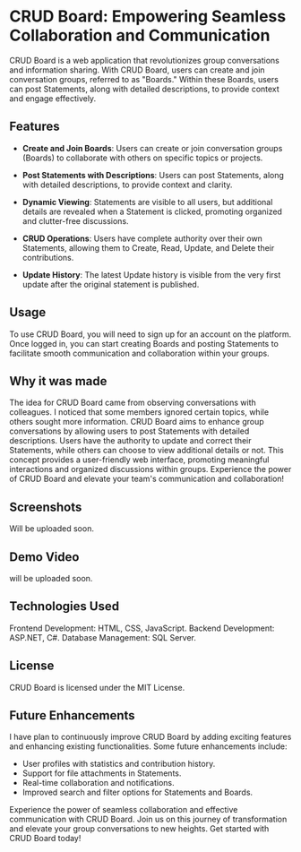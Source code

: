 # CRUD Board: Empowering Seamless Collaboration and Communication

CRUD Board is a web application that revolutionizes group conversations and information sharing. With CRUD Board, users can create and join conversation groups, referred to as "Boards." Within these Boards, users can post Statements, along with detailed descriptions, to provide context and engage effectively.

## Features

- **Create and Join Boards**: Users can create or join conversation groups (Boards) to collaborate with others on specific topics or projects.

- **Post Statements with Descriptions**: Users can post Statements, along with detailed descriptions, to provide context and clarity.

- **Dynamic Viewing**: Statements are visible to all users, but additional details are revealed when a Statement is clicked, promoting organized and clutter-free discussions.

- **CRUD Operations**: Users have complete authority over their own Statements, allowing them to Create, Read, Update, and Delete their contributions.

- **Update History**: The latest Update history is visible from the very first update after the original statement is published.

## Usage

To use CRUD Board, you will need to sign up for an account on the platform. Once logged in, you can start creating Boards and posting Statements to facilitate smooth communication and collaboration within your groups.

## Why it was made

The idea for CRUD Board came from observing conversations with colleagues. I noticed that some members ignored certain topics, while others sought more information. CRUD Board aims to enhance group conversations by allowing users to post Statements with detailed descriptions. Users have the authority to update and correct their Statements, while others can choose to view additional details or not. This concept provides a user-friendly web interface, promoting meaningful interactions and organized discussions within groups. Experience the power of CRUD Board and elevate your team's communication and collaboration!

## Screenshots

Will be uploaded soon.

## Demo Video 
will be uploaded soon.


## Technologies Used
Frontend Development: HTML, CSS, JavaScript.
Backend Development: ASP.NET, C#.
Database Management: SQL Server.

## License
CRUD Board is licensed under the MIT License.

## Future Enhancements
I have plan to continuously improve CRUD Board by adding exciting features and enhancing existing functionalities. Some future enhancements include:

- User profiles with statistics and contribution history.
- Support for file attachments in Statements.
- Real-time collaboration and notifications.
- Improved search and filter options for Statements and Boards.

Experience the power of seamless collaboration and effective communication with CRUD Board. Join us on this journey of transformation and elevate your group conversations to new heights. Get started with CRUD Board today!
